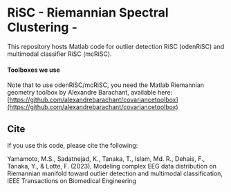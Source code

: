 # RiSC - Riemannian Spectral Clustering -
This repository hosts Matlab code for outlier detection RiSC (odenRiSC) and multimodal classifier RiSC (mcRiSC).

#### Toolboxes we use
Note that to use odenRiSC/mcRiSC, you need the Matlab Riemannian geometry toolbox by Alexandre Barachant, available here: 
[https://github.com/alexandrebarachant/covariancetoolbox](https://github.com/alexandrebarachant/covariancetoolbox)


## Cite
If you use this code, please cite the following:

Yamamoto, M.S., Sadatnejad, K., Tanaka, T., Islam, Md. R., Dehais, F., Tanaka, Y., & Lotte, F. (2023), Modeling complex EEG data distribution on Riemannian manifold toward outlier detection and multimodal classification, IEEE Transactions on Biomedical Engineering
